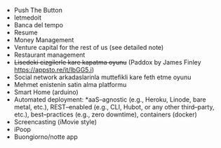 * Push The Button
* letmedoit
* Banca del tempo
* Resume
* Money Management
* Venture capital for the rest of us (see detailed note)
* Restaurant management
* ~~Lisedeki cizgilerle kare kapatma oyunu~~ (Paddox by James Finley
https://appsto.re/it/IbGG5.i)
* Social network arkadaslarinla muttefikli kare feth etme oyunu
* Mehmet enistenin satin alma platformu
* Smart Home (arduino)
* Automated deployment: *aaS–agnostic (e.g., Heroku, Linode, bare metal, etc.), REST–enabled (e.g., CLI, Hubot, or any other third–party, etc.), best–practices (e.g., zero downtime), containers (docker)
* Screencasting (iMovie style)
* iPoop
* Buongiorno/notte app
